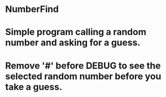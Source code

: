 # NumberFind
# Simple program calling a random number and asking for a guess.
# Remove '#' before DEBUG to see the selected random number before you take a guess.
